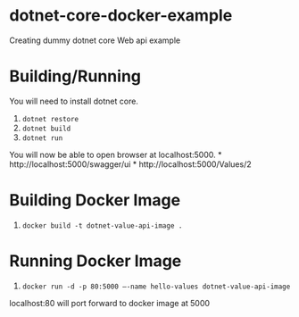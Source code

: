 # dotnet-core-docker-example
Creating dummy dotnet core Web api example

# Building/Running
You will need to install dotnet core.

1. `dotnet restore`
2. `dotnet build`
3. `dotnet run`

You will now be able to open browser at localhost:5000.
	* http://localhost:5000/swagger/ui
	* http://localhost:5000/Values/2

# Building Docker Image

1. `docker build -t dotnet-value-api-image .`

# Running Docker Image

1. `docker run -d -p 80:5000 —-name hello-values dotnet-value-api-image`

localhost:80 will port forward to docker image at 5000